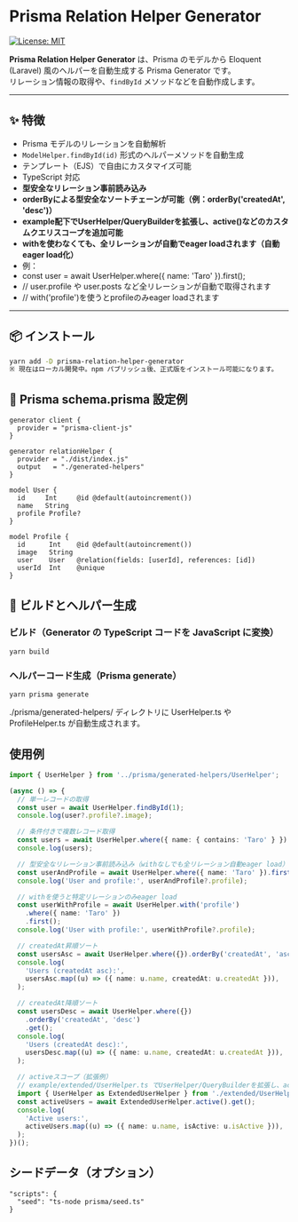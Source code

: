 # Prisma Relation Helper Generator

[![License: MIT](https://img.shields.io/badge/License-MIT-yellow.svg)](https://opensource.org/licenses/MIT)

**Prisma Relation Helper Generator** は、Prisma のモデルから Eloquent (Laravel) 風のヘルパーを自動生成する Prisma Generator です。  
リレーション情報の取得や、`findById` メソッドなどを自動作成します。

---

## ✨ 特徴

- Prisma モデルのリレーションを自動解析
- `ModelHelper.findById(id)` 形式のヘルパーメソッドを自動生成
- テンプレート（EJS）で自由にカスタマイズ可能
- TypeScript 対応
- **型安全なリレーション事前読み込み**
- **orderByによる型安全なソートチェーンが可能（例：orderBy('createdAt', 'desc')）**
- **example配下でUserHelper/QueryBuilderを拡張し、active()などのカスタムクエリスコープを追加可能**
- **withを使わなくても、全リレーションが自動でeager loadされます（自動eager load化）**
- 例：
- const user = await UserHelper.where({ name: 'Taro' }).first();
- // user.profile や user.posts など全リレーションが自動で取得されます
- // with('profile')を使うとprofileのみeager loadされます

---

## 📦 インストール

```bash
yarn add -D prisma-relation-helper-generator
※ 現在はローカル開発中。npm パブリッシュ後、正式版をインストール可能になります。
```

## 📝 Prisma schema.prisma 設定例

```
generator client {
  provider = "prisma-client-js"
}

generator relationHelper {
  provider = "./dist/index.js"
  output   = "./generated-helpers"
}

model User {
  id     Int     @id @default(autoincrement())
  name   String
  profile Profile?
}

model Profile {
  id      Int    @id @default(autoincrement())
  image   String
  user    User   @relation(fields: [userId], references: [id])
  userId  Int    @unique
}
```

## 🔧 ビルドとヘルパー生成

### ビルド（Generator の TypeScript コードを JavaScript に変換）

```
yarn build
```

### ヘルパーコード生成（Prisma generate）

```
yarn prisma generate
```

./prisma/generated-helpers/ ディレクトリに UserHelper.ts や ProfileHelper.ts が自動生成されます。

## 使用例

```ts
import { UserHelper } from '../prisma/generated-helpers/UserHelper';

(async () => {
  // 単一レコードの取得
  const user = await UserHelper.findById(1);
  console.log(user?.profile?.image);

  // 条件付きで複数レコード取得
  const users = await UserHelper.where({ name: { contains: 'Taro' } }).get();
  console.log(users);

  // 型安全なリレーション事前読み込み（withなしでも全リレーション自動eager load）
  const userAndProfile = await UserHelper.where({ name: 'Taro' }).first();
  console.log('User and profile:', userAndProfile?.profile);

  // withを使うと特定リレーションのみeager load
  const userWithProfile = await UserHelper.with('profile')
    .where({ name: 'Taro' })
    .first();
  console.log('User with profile:', userWithProfile?.profile);

  // createdAt昇順ソート
  const usersAsc = await UserHelper.where({}).orderBy('createdAt', 'asc').get();
  console.log(
    'Users (createdAt asc):',
    usersAsc.map((u) => ({ name: u.name, createdAt: u.createdAt })),
  );

  // createdAt降順ソート
  const usersDesc = await UserHelper.where({})
    .orderBy('createdAt', 'desc')
    .get();
  console.log(
    'Users (createdAt desc):',
    usersDesc.map((u) => ({ name: u.name, createdAt: u.createdAt })),
  );

  // activeスコープ（拡張例）
  // example/extended/UserHelper.ts でUserHelper/QueryBuilderを拡張し、active()を追加
  import { UserHelper as ExtendedUserHelper } from './extended/UserHelper';
  const activeUsers = await ExtendedUserHelper.active().get();
  console.log(
    'Active users:',
    activeUsers.map((u) => ({ name: u.name, isActive: u.isActive })),
  );
})();
```

## シードデータ（オプション）

```
"scripts": {
  "seed": "ts-node prisma/seed.ts"
}
```
